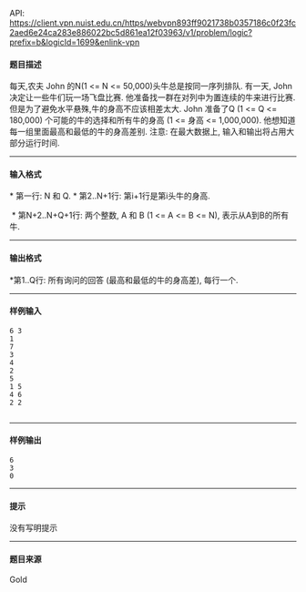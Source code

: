 API: https://client.vpn.nuist.edu.cn/https/webvpn893ff9021738b0357186c0f23fc2aed6e24ca283e886022bc5d861ea12f03963/v1/problem/logic?prefix=b&logicId=1699&enlink-vpn

#### 题目描述

每天,农夫 John 的N(1 <= N <= 50,000)头牛总是按同一序列排队. 有一天, John 决定让一些牛们玩一场飞盘比赛. 他准备找一群在对列中为置连续的牛来进行比赛. 但是为了避免水平悬殊,牛的身高不应该相差太大. John 准备了Q (1 <= Q <= 180,000) 个可能的牛的选择和所有牛的身高 (1 <= 身高 <= 1,000,000). 他想知道每一组里面最高和最低的牛的身高差别. 注意: 在最大数据上, 输入和输出将占用大部分运行时间.

---

#### 输入格式

\* 第一行: N 和 Q. \* 第2..N+1行: 第i+1行是第i头牛的身高.

 \* 第N+2..N+Q+1行: 两个整数, A 和 B (1 <= A <= B <= N), 表示从A到B的所有牛.

---

#### 输出格式

\*第1..Q行: 所有询问的回答 (最高和最低的牛的身高差), 每行一个.

---

#### 样例输入
```
6 3
1
7
3
4
2
5
1 5
4 6
2 2


```

---

#### 样例输出
```
6
3
0

```

---

#### 提示

没有写明提示

---

#### 题目来源

Gold
